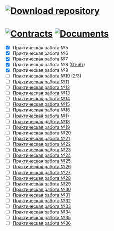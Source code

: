 # <a href="https://github.com/xttqd/obt/releases/download/latest/master.zip"><img alt="Download repository" src="https://custom-icon-badges.demolab.com/badge/-%D0%A1%D0%BA%D0%B0%D1%87%D0%B0%D1%82%D1%8C%20%D1%80%D0%B5%D0%BF%D0%BE%D0%B7%D0%B8%D1%82%D0%BE%D1%80%D0%B8%D0%B9-198754?style=for-the-badge&logo=download&logoColor=white"></a>

# <a href="https://github.com/xttqd/obt/tree/master/contracts"><img alt="Contracts" src="https://custom-icon-badges.demolab.com/badge/-%D0%9A%D0%BE%D0%BD%D1%82%D1%80%D0%B0%D0%BA%D1%82%D1%8B-yellow?style=for-the-badge&logo=container&logoColor=white"></a> <a href="https://github.com/xttqd/obt/tree/master/docs/2022"><img alt="Documents" src="https://custom-icon-badges.demolab.com/badge/-%D0%9E%D1%82%D1%87%D1%91%D1%82%D1%8B-yellow?style=for-the-badge&logo=checklist&logoColor=white"></a>


- [x] Практическая работа №5
- [x] Практическая работа №6
- [x] Практическая работа №7
- [x] Практическая работа №8 ([Отчёт](docs/2022/Практическая%2014.docx))
- [x] Практическая работа №9
- [ ] [Практическая работа №10](pdf/2024/Практическая%20работа%2010.pdf) (2/3)
- [ ] [Практическая работа №11](pdf/2024/Практическая%20работа%2011.pdf)
- [ ] [Практическая работа №12](pdf/2024/Практическая%20работа%2012.pdf)
- [ ] [Практическая работа №13](pdf/2024/Практическая%20работа%2013.pdf)
- [ ] [Практическая работа №14](pdf/2024/Практическая%20работа%2014.pdf)
- [ ] [Практическая работа №15](pdf/2024/Практическая%20работа%2015.pdf)
- [ ] [Практическая работа №16](pdf/2024/Практическая%20работа%2016.pdf)
- [ ] [Практическая работа №17](pdf/2024/Практическая%20работа%2017.pdf)
- [ ] [Практическая работа №18](pdf/2024/Практическая%20работа%2018.pdf)
- [ ] [Практическая работа №19](pdf/2024/Практическая%20работа%2019.pdf)
- [ ] [Практическая работа №20](pdf/2024/Практическая%20работа%2020.pdf)
- [ ] [Практическая работа №21](pdf/2024/Практическая%20работа%2021.pdf)
- [ ] [Практическая работа №22](pdf/2024/Практическая%20работа%2022.pdf)
- [ ] [Практическая работа №23](pdf/2024/Практическая%20работа%2023.pdf)
- [ ] [Практическая работа №24](pdf/2024/Практическая%20работа%2024.pdf)
- [ ] [Практическая работа №25](pdf/2024/Практическая%20работа%2025.pdf)
- [ ] [Практическая работа №26](pdf/2024/Практическая%20работа%2026.pdf)
- [ ] [Практическая работа №27](pdf/2024/Практическая%20работа%2027.pdf)
- [ ] [Практическая работа №28](pdf/2024/Практическая%20работа%2028.pdf)
- [ ] [Практическая работа №29](pdf/2024/Практическая%20работа%2029.pdf)
- [ ] [Практическая работа №30](pdf/2024/Практическая%20работа%2030.pdf)
- [ ] [Практическая работа №31](pdf/2024/Практическая%20работа%2031.pdf)
- [ ] [Практическая работа №32](pdf/2024/Практическая%20работа%2032.pdf)
- [ ] [Практическая работа №33](pdf/2024/Практическая%20работа%2033.pdf)
- [ ] [Практическая работа №34](pdf/2024/Практическая%20работа%2034.pdf)
- [ ] [Практическая работа №35](pdf/2024/Практическая%20работа%2035.pdf)
- [ ] [Практическая работа №36](pdf/2024/Практическая%20работа%2036.pdf)
